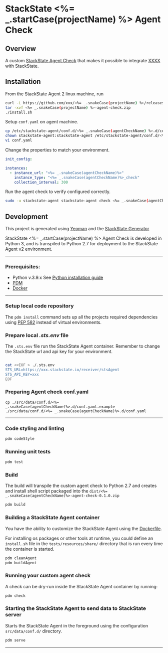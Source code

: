 # StackState <%= _.startCase(projectName) %> Agent Check

## Overview

A custom [StackState Agent Check](https://docs.stackstate.com/develop/developer-guides/agent_check/agent_checks) that makes it possible to integrate [XXXX](https://google.com) with StackState.


## Installation

From the StackState Agent 2 linux machine, run

```bash 
curl -L https://github.com/xxx/<%= _.snakeCase(projectName) %>/releases/download/v0.1.0/<%= _.snakeCase(projectName) %> -agent-check-0.1.0.zip -o <%= _.snakeCase(projectName) %>-agent-check.zip
tar -xvf <%= _.snakeCase(projectName) %>-agent-check.zip
./install.sh
```

Setup `conf.yaml` on agent machine.

```bash 
cp /etc/stackstate-agent/conf.d/<%= _.snakeCase(agentCheckName) %>.d/conf.yaml.example /etc/stackstate-agent/conf.d/<%= _.snakeCase(agentCheckName) %>.d/conf.yaml
chown stackstate-agent:stackstate-agent /etc/stackstate-agent/conf.d/<%= _.snakeCase(agentCheckName) %>.d/conf.yaml
vi conf.yaml
```

Change the properties to match your environment.

```yaml
init_config:

instances:
  - instance_url: "<%= _.snakeCase(agentCheckName)%>"
    instance_type: "<%= _.snakeCase(agentCheckName)%>_check"
    collection_interval: 300

```

Run the agent check to verify configured correctly.

```bash
sudo -u stackstate-agent stackstate-agent check <%= _.snakeCase(agentCheckName)%> -l info
```

## Development

This project is generated using [Yeoman](https://yeoman.io/) and the [StackState Generator](https://github.com/stackstate-lab/generator-stackstate-lab)

StackState <%= _.startCase(projectName) %> Agent Check is developed in Python 3, and is transpiled to Python 2.7 for deployment to the StackState Agent v2 environment.

---
### Prerequisites:

- Python v.3.9.x See [Python installation guide](https://docs.python-guide.org/starting/installation/)
- [PDM](https://pdm.fming.dev/latest/#recommended-installation-method)
- [Docker](https://www.docker.com/get-started)
---

### Setup local code repository


The `pdm install` command sets up all the projects required dependencies using [PEP 582](https://peps.python.org/pep-0582/) instead of virtual environments.


### Prepare local _.sts.env_ file

The `.sts.env` file run the StackState Agent container. Remember to change the StackState url and api key for your environment.

```bash

cat <<EOF > ./.sts.env
STS_URL=https://xxx.stackstate.io/receiver/stsAgent
STS_API_KEY=xxx
EOF
```

### Preparing Agent check conf.yaml

```
cp ./src/data/conf.d/<%= _.snakeCase(agentCheckName)%>.d/conf.yaml.example ./src/data/conf.d/<%= _.snakeCase(agentCheckName)%>.d/conf.yaml
```
---

### Code styling and linting

```bash
pdm codeStyle
```

### Running unit tests

```bash
pdm test
```

### Build

The build will transpile the custom agent check to Python 2.7 and creates and install shell script packaged into
the `dist/<%= _.snakeCase(agentCheckName)%>-agent-check-0.1.0.zip` 

```bash
pdm build
```

### Building a StackState Agent container

You have the ability to customize the StackState Agent using the [Dockerfile](./tasks/dev-agent/Dockerfile).

For installing os packages or other tools at runtime, you could define an `install.sh` file in the `tests/resources/share/` directory that is run every time the container is started.

```bash
pdm cleanAgent
pdm buildAgent
```

### Running your custom agent check

A check can be dry-run inside the StackState Agent container by running:

```bash
pdm check
```

### Starting the StackState Agent to send data to StackState server

Starts the StackState Agent in the foreground using the configuration `src/data/conf.d/` directory.

```bash
pdm serve
```
---
